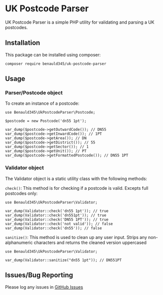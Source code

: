 # UK Postcode Parser

UK Postcode Parser is a simple PHP utility for validating and parsing a UK postcodes.

## Installation

This package can be installed using composer:

	composer require benauld345/uk-postcode-parser

## Usage

### Parser/Postcode object

To create an instance of a postcode:

	use Benauld345\UkPostcodeParser\Postcode;
	
	$postcode = new Postcode('dn55 1pt');
	
	var_dump($postcode->getOutwardCode()); // DN55
	var_dump($postcode->getInwardCode()); // 1PT
	var_dump($postcode->getArea()); // DN
	var_dump($postcode->getDistrict()); // 55
	var_dump($postcode->getSector()); // 1
	var_dump($postcode->getUnit()); // PT
	var_dump($postcode->getFormattedPostcode()); // DN55 1PT

### Validator object

The Validator object is a static utility class with the following methods:

`check()`: This method is for checking if a postcode is valid. Excepts full postcodes only:

	use Benauld345\UkPostcodeParser\Validator;
	
	var_dump(Validator::check('dn55 1pt')); // true
	var_dump(Validator::check('dn551pt')); // true
	var_dump(Validator::check('DN55 1PT')); // true
	var_dump(Validator::check('not valid')); // false
	var_dump(Validator::check('dn55')); // false

`sanitize()`: This method is used to clean up any user input. Strips any non-alphanumeric characters and returns the cleaned version uppercased

	use Benauld345\UkPostcodeParser\Validator;
	
	var_dump(Validator::sanitize("dn55 1pt")); // DN551PT

## Issues/Bug Reporting

Please log any issues in [GitHub Issues](https://github.com/benauld345/uk-postcode-parser/issues) 